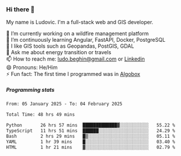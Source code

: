 ### Hi there 👋

My name is Ludovic. I'm a full-stack web and GIS developer.

 🔭 I’m currently working on a wildfire management platform<br/>
 🌱 I’m continuously learning Angular, FastAPI, Docker, PostgreSQL<br/>
 👯 I like GIS tools such as Geopandas, PostGIS, GDAL<br/>
 💬 Ask me about energy transition or travels<br/>
 📫 How to reach me: ludo.beghin@gmail.com or [Linkedin](https://www.linkedin.com/in/ludovic-beghin/)<br/>
 😄 Pronouns: He/Him<br/>
 ⚡ Fun fact: The first time I programmed was in [Algobox](https://fr.wikipedia.org/wiki/Algobox)<br/>

##### Programming stats
<!--START_SECTION:waka-->

```txt
From: 05 January 2025 - To: 04 February 2025

Total Time: 48 hrs 49 mins

Python       26 hrs 57 mins  █████████████▓░░░░░░░░░░░   55.22 %
TypeScript   11 hrs 51 mins  ██████░░░░░░░░░░░░░░░░░░░   24.29 %
Bash         2 hrs 29 mins   █▒░░░░░░░░░░░░░░░░░░░░░░░   05.11 %
YAML         1 hr 39 mins    █░░░░░░░░░░░░░░░░░░░░░░░░   03.40 %
HTML         1 hr 21 mins    ▓░░░░░░░░░░░░░░░░░░░░░░░░   02.79 %
```

<!--END_SECTION:waka-->
